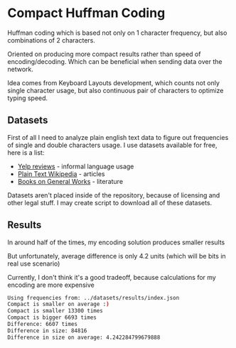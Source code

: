 # Compact Huffman Coding

Huffman coding which is based not only on 1 character frequency, but also combinations of 2 characters.

Oriented on producing more compact results rather than speed of encoding/decoding. Which can be beneficial when sending data over the network.

Idea comes from Keyboard Layouts development, which counts not only single character usage, but also continuous pair of characters to optimize typing speed.

## Datasets

First of all I need to analyze plain english text data to figure out frequencies of single and double characters usage. I use datasets available for free, here is a list:

- [Yelp reviews](https://www.yelp.com/dataset) - informal language usage
- [Plain Text Wikipedia](https://www.kaggle.com/datasets/ltcmdrdata/plain-text-wikipedia-202011) - articles
- [Books on General Works](https://www.gutenberg.org/ebooks/results) - literature

Datasets aren't placed inside of the repository, because of licensing and other legal stuff. I may create script to download all of these datasets.

## Results

In around half of the times, my encoding solution produces smaller results

But unfortunately, average difference is only 4.2 units (which will be bits in real use scenario)

Currently, I don't think it's a good tradeoff, because calculations for my encoding are more expensive

```bash
Using frequencies from: ../datasets/results/index.json
Compact is smaller on average :)
Compact is smaller 13300 times
Compact is bigger 6693 times
Difference: 6607 times
Difference in size: 84816
Difference in size on average: 4.242284799679888
```
